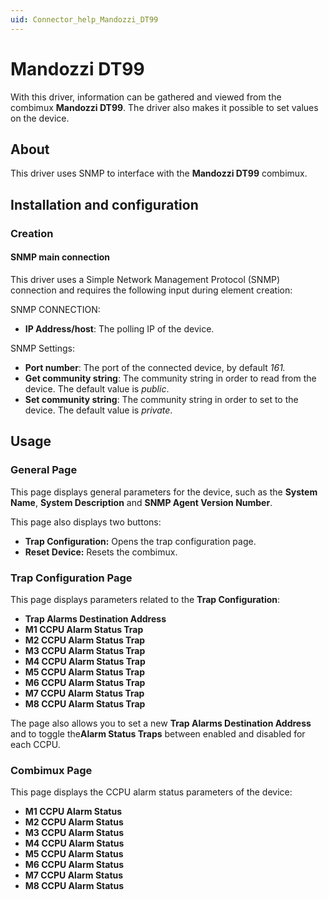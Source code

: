 ```yaml
---
uid: Connector_help_Mandozzi_DT99
---
```


# Mandozzi DT99

With this driver, information can be gathered and viewed from the combimux **Mandozzi DT99**. The driver also makes it possible to set values on the device.

## About

This driver uses SNMP to interface with the **Mandozzi DT99** combimux.

## Installation and configuration

### Creation

#### SNMP main connection

This driver uses a Simple Network Management Protocol (SNMP) connection and requires the following input during element creation:

SNMP CONNECTION:

- **IP Address/host**: The polling IP of the device.

SNMP Settings:

- **Port number**: The port of the connected device, by default *161.*
- **Get community string**: The community string in order to read from the device. The default value is *public*.
- **Set community string**: The community string in order to set to the device. The default value is *private*.

## Usage

### General Page

This page displays general parameters for the device, such as the **System Name**, **System Description** and **SNMP Agent Version Number**.

This page also displays two buttons:

- **Trap Configuration:** Opens the trap configuration page.
- **Reset Device:** Resets the combimux.

### Trap Configuration Page

This page displays parameters related to the **Trap Configuration**:

- **Trap Alarms Destination Address**
- **M1 CCPU Alarm Status Trap**
- **M2 CCPU Alarm Status Trap**
- **M3 CCPU Alarm Status Trap**
- **M4 CCPU Alarm Status Trap**
- **M5 CCPU Alarm Status Trap**
- **M6 CCPU Alarm Status Trap**
- **M7 CCPU Alarm Status Trap**
- **M8 CCPU Alarm Status Trap**

The page also allows you to set a new **Trap Alarms Destination Address** and to toggle the**Alarm Status Traps** between enabled and disabled for each CCPU.

### Combimux Page

This page displays the CCPU alarm status parameters of the device:

- **M1 CCPU Alarm Status**
- **M2 CCPU Alarm Status**
- **M3 CCPU Alarm Status**
- **M4 CCPU Alarm Status**
- **M5 CCPU Alarm Status**
- **M6 CCPU Alarm Status**
- **M7 CCPU Alarm Status**
- **M8 CCPU Alarm Status**

